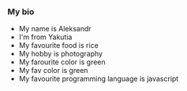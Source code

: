 ### My bio ###
* My name is Aleksandr
* I'm from Yakutia
* My favourite food is rice
* My hobby is photography
* My farourite color is green
* My fav color is green
* My favourite programming language is javascript
